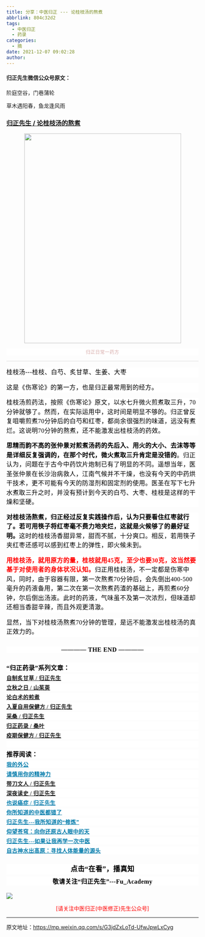 ```yaml
---
title: 分享：中医归正 --- 论桂枝汤的熬煮
abbrlink: 804c32d2
tags:
  - 中医归正
  - 药录
categories:
  - 摘
date: 2021-12-07 09:02:28
author:
---
```


#### 归正先生微信公众号原文：

阶庭空谷，门巷蒲轮

草木遇阳春，鱼龙逢风雨

<!-- more -->

###  [归正先生 / 论桂枝汤的熬煮](https://mp.weixin.qq.com/s/G3jdZxLoTd-UfwJpwLxCyg "跳转至原文")



<div class="rich_media_content ">
                    <p style="text-align: center;"><img class="rich_pages wxw-img js_insertlocalimg" data-ratio="1.3338545738858483" data-s="300,640" src="https://tva2.sinaimg.cn/large/8bf740e1gy1gx50mhs86hj20u01417wh.jpg" data-type="jpeg" data-w="1279" style="width: 411px;height: 548px;"></p><p style="margin-bottom: 10px;outline: 0px;max-width: 100%;font-family: -apple-system, BlinkMacSystemFont, &quot;Helvetica Neue&quot;, &quot;PingFang SC&quot;, &quot;Hiragino Sans GB&quot;, &quot;Microsoft YaHei UI&quot;, &quot;Microsoft YaHei&quot;, Arial, sans-serif;letter-spacing: 0.544px;white-space: normal;background-color: rgb(255, 255, 255);text-align: center;line-height: normal;box-sizing: border-box !important;overflow-wrap: break-word !important;"><span style="outline: 0px;max-width: 100%;color: rgb(215, 171, 169);font-family: 仿宋;font-size: 12px;box-sizing: border-box !important;overflow-wrap: break-word !important;">归正日常一药方</span><br style="outline: 0px;max-width: 100%;box-sizing: border-box !important;overflow-wrap: break-word !important;"  /></p><hr style="outline: 0px;max-width: 100%;font-family: -apple-system, BlinkMacSystemFont, &quot;Helvetica Neue&quot;, &quot;PingFang SC&quot;, &quot;Hiragino Sans GB&quot;, &quot;Microsoft YaHei UI&quot;, &quot;Microsoft YaHei&quot;, Arial, sans-serif;letter-spacing: 0.544px;white-space: normal;background-color: rgb(255, 255, 255);border-style: solid;border-right-width: 0px;border-bottom-width: 0px;border-left-width: 0px;border-color: rgba(0, 0, 0, 0.1);transform-origin: 0px 0px;transform: scale(1, 0.5);box-sizing: border-box !important;overflow-wrap: break-word !important;"  /><p style="margin-top: 15px;margin-bottom: 15px;outline: 0px;max-width: 100%;font-family: -apple-system, BlinkMacSystemFont, &quot;Helvetica Neue&quot;, &quot;PingFang SC&quot;, &quot;Hiragino Sans GB&quot;, &quot;Microsoft YaHei UI&quot;, &quot;Microsoft YaHei&quot;, Arial, sans-serif;letter-spacing: 0.544px;white-space: normal;background-color: rgb(255, 255, 255);line-height: 1.75em;box-sizing: border-box !important;overflow-wrap: break-word !important;"><span style="letter-spacing: 0.544px;color: rgb(0, 0, 0);font-family: 仿宋;font-size: 16px;">桂枝汤---桂枝、白芍、炙甘草、生姜、大枣</span></p><p style="margin-top: 15px;margin-bottom: 15px;outline: 0px;max-width: 100%;letter-spacing: 0.544px;white-space: normal;background-color: rgb(255, 255, 255);line-height: 1.75em;box-sizing: border-box !important;overflow-wrap: break-word !important;"><span style="color:#000000;font-family:仿宋;"><span style="font-size: 16px;">这是《伤寒论》的第一方，也是归正最常用到的经方。<br  /></span></span></p><p style="margin-top: 15px;margin-bottom: 15px;outline: 0px;max-width: 100%;font-family: -apple-system, BlinkMacSystemFont, &quot;Helvetica Neue&quot;, &quot;PingFang SC&quot;, &quot;Hiragino Sans GB&quot;, &quot;Microsoft YaHei UI&quot;, &quot;Microsoft YaHei&quot;, Arial, sans-serif;letter-spacing: 0.544px;white-space: normal;background-color: rgb(255, 255, 255);line-height: 1.75em;box-sizing: border-box !important;overflow-wrap: break-word !important;"><span style="letter-spacing: 0.544px;color: rgb(0, 0, 0);font-family: 仿宋;font-size: 16px;">桂枝汤煎药法，按照《伤寒论》原文，以水七升微火煎煮取三升，70分钟就够了。</span><span style="letter-spacing: 0.544px;color: rgb(0, 0, 0);font-family: 仿宋;font-size: 16px;">然而，在实际运用中，这时间是明显不够的。归正曾反复咀嚼</span><span style="letter-spacing: 0.544px;color: rgb(0, 0, 0);font-family: 仿宋;font-size: 16px;">煎煮70分钟后的白芍和红枣，都尚余很强烈的味道，远没有煮烂。这说明70分钟的熬煮，还不能激发出桂枝汤的药效。</span></p><p style="margin-top: 15px;margin-bottom: 15px;outline: 0px;max-width: 100%;font-family: -apple-system, BlinkMacSystemFont, &quot;Helvetica Neue&quot;, &quot;PingFang SC&quot;, &quot;Hiragino Sans GB&quot;, &quot;Microsoft YaHei UI&quot;, &quot;Microsoft YaHei&quot;, Arial, sans-serif;letter-spacing: 0.544px;white-space: normal;background-color: rgb(255, 255, 255);line-height: 1.75em;box-sizing: border-box !important;overflow-wrap: break-word !important;"><span style="letter-spacing: 0.544px;color: rgb(0, 0, 0);font-family: 仿宋;font-size: 16px;"></span><strong><span style="letter-spacing: 0.544px;color: rgb(0, 0, 0);font-family: 仿宋;font-size: 16px;">思精而韵不高的张仲景对煎煮汤药的先后入、用火的大小、去沫等等是详细反复强调的，在那个时代，微火煮取三升肯定是没错的</span></strong><span style="letter-spacing: 0.544px;color: rgb(0, 0, 0);font-family: 仿宋;font-size: 16px;">。</span><span style="letter-spacing: 0.544px;color: rgb(0, 0, 0);font-family: 仿宋;font-size: 16px;">归正认为，问题在于古今中药饮片炮制已有了明显的不同。遥想当年，</span><span style="letter-spacing: 0.544px;color: rgb(0, 0, 0);font-family: 仿宋;font-size: 16px;">医圣张仲景在长沙治病救人，江南气候并不干燥，也没有今天的中药烘干技术，更不可能有今天的防湿剂和固定剂的使用。医圣在写下</span><span style="letter-spacing: 0.544px;color: rgb(0, 0, 0);font-family: 仿宋;font-size: 16px;">七升水煮取三升之时，并没有预计到今天的白芍、大枣、桂枝是这样的干燥和坚硬。</span><span style="color: rgb(0, 0, 0);font-family: 仿宋;font-size: 16px;letter-spacing: 0.544px;"></span></p><p style="margin-top: 15px;margin-bottom: 15px;outline: 0px;max-width: 100%;font-family: -apple-system, BlinkMacSystemFont, &quot;Helvetica Neue&quot;, &quot;PingFang SC&quot;, &quot;Hiragino Sans GB&quot;, &quot;Microsoft YaHei UI&quot;, &quot;Microsoft YaHei&quot;, Arial, sans-serif;letter-spacing: 0.544px;white-space: normal;background-color: rgb(255, 255, 255);line-height: 1.75em;box-sizing: border-box !important;overflow-wrap: break-word !important;"><strong><span style="outline: 0px;max-width: 100%;color: rgb(0, 0, 0);font-family: 仿宋;font-size: 16px;box-sizing: border-box !important;overflow-wrap: break-word !important;">对桂枝汤熬煮，归正经过反复实践操作后，认为只要看住红枣就行了。若可用筷子将红枣毫不费力地夹烂，这就是火候够了的最好证明。</span></strong><span style="outline: 0px;max-width: 100%;color: rgb(0, 0, 0);font-family: 仿宋;font-size: 16px;box-sizing: border-box !important;overflow-wrap: break-word !important;">这时的桂枝汤香甜异常，甜而不腻，十分爽口。相反，若用筷子夹红枣还感可以感到红枣上的弹性，即火候未到。</span></p><p style="margin-top: 15px;margin-bottom: 15px;outline: 0px;max-width: 100%;font-family: -apple-system, BlinkMacSystemFont, &quot;Helvetica Neue&quot;, &quot;PingFang SC&quot;, &quot;Hiragino Sans GB&quot;, &quot;Microsoft YaHei UI&quot;, &quot;Microsoft YaHei&quot;, Arial, sans-serif;letter-spacing: 0.544px;white-space: normal;background-color: rgb(255, 255, 255);line-height: 1.75em;box-sizing: border-box !important;overflow-wrap: break-word !important;"><span style="color: rgb(255, 0, 0);"><strong><span style="outline: 0px;max-width: 100%;font-family: 仿宋;font-size: 16px;box-sizing: border-box !important;overflow-wrap: break-word !important;">用桂枝汤，就用原方的量，桂枝就用45克，至少也要30克，这当然要基于对使用者的身体状况认知。</span></strong></span><span style="outline: 0px;max-width: 100%;color: rgb(0, 0, 0);font-family: 仿宋;font-size: 16px;box-sizing: border-box !important;overflow-wrap: break-word !important;">归正用桂枝汤，不一定都是伤寒中风，同时，由于容器有限，第一次熬煮70分钟后，会先倒出400-500毫升的药液备用，第二次在第一次熬煮药渣的基础上，再煎煮60分钟，尔后倒出汤液。此时的药液，气味虽不及第一次浓烈，但味道却还相当香甜辛辣，而且外观更清澈。</span></p><p style="margin-top: 15px;margin-bottom: 15px;outline: 0px;max-width: 100%;font-family: -apple-system, BlinkMacSystemFont, &quot;Helvetica Neue&quot;, &quot;PingFang SC&quot;, &quot;Hiragino Sans GB&quot;, &quot;Microsoft YaHei UI&quot;, &quot;Microsoft YaHei&quot;, Arial, sans-serif;letter-spacing: 0.544px;white-space: normal;background-color: rgb(255, 255, 255);line-height: 1.75em;box-sizing: border-box !important;overflow-wrap: break-word !important;"><span style="outline: 0px;max-width: 100%;color: rgb(0, 0, 0);font-family: 仿宋;font-size: 16px;box-sizing: border-box !important;overflow-wrap: break-word !important;"></span><span style="color: rgb(0, 0, 0);font-family: 仿宋;font-size: 16px;letter-spacing: 0.544px;">显然，当下对桂枝汤熬煮70分钟的管理，是远不能激发出桂枝汤的真正效力的。</span></p><p style="margin-top: 25px;margin-bottom: 15px;outline: 0px;max-width: 100%;font-family: -apple-system, BlinkMacSystemFont, &quot;Helvetica Neue&quot;, &quot;PingFang SC&quot;, &quot;Hiragino Sans GB&quot;, &quot;Microsoft YaHei UI&quot;, &quot;Microsoft YaHei&quot;, Arial, sans-serif;letter-spacing: 0.544px;white-space: normal;background-color: rgb(255, 255, 255);text-align: center;box-sizing: border-box !important;overflow-wrap: break-word !important;"><strong style="outline: 0px;max-width: 100%;box-sizing: border-box !important;overflow-wrap: break-word !important;"><span style="outline: 0px;max-width: 100%;color: rgb(0, 0, 0);font-family: 仿宋;font-size: 16px;box-sizing: border-box !important;overflow-wrap: break-word !important;">———— THE&nbsp;END ————</span></strong></p><section style="margin-top: 25px;margin-bottom: 5px;outline: 0px;max-width: 100%;font-family: -apple-system, BlinkMacSystemFont, &quot;Helvetica Neue&quot;, &quot;PingFang SC&quot;, &quot;Hiragino Sans GB&quot;, &quot;Microsoft YaHei UI&quot;, &quot;Microsoft YaHei&quot;, Arial, sans-serif;letter-spacing: 0.544px;white-space: normal;background-color: rgb(255, 255, 255);box-sizing: border-box !important;overflow-wrap: break-word !important;"><strong style="outline: 0px;max-width: 100%;box-sizing: border-box !important;overflow-wrap: break-word !important;"><span style="outline: 0px;max-width: 100%;color: rgb(0, 0, 0);font-family: 仿宋;font-size: 16px;box-sizing: border-box !important;overflow-wrap: break-word !important;">“归正药录”系列文章：</span></strong></section><section style="margin-top: 5px;margin-bottom: 5px;outline: 0px;max-width: 100%;font-family: -apple-system, BlinkMacSystemFont, &quot;Helvetica Neue&quot;, &quot;PingFang SC&quot;, &quot;Hiragino Sans GB&quot;, &quot;Microsoft YaHei UI&quot;, &quot;Microsoft YaHei&quot;, Arial, sans-serif;letter-spacing: 0.544px;white-space: normal;background-color: rgb(255, 255, 255);line-height: normal;box-sizing: border-box !important;overflow-wrap: break-word !important;"><a target="_blank" href="http://mp.weixin.qq.com/s?__biz=MzI5NzQzMzY5NQ==&amp;mid=2247484622&amp;idx=1&amp;sn=b03cf3b7a87e6cb2333e2afd78fe3af9&amp;chksm=ecb46bfedbc3e2e8ab57778f12b6330d4824df6b39e85bd01e6b619ddbd377f8ec4d753cd88b&amp;scene=21#wechat_redirect" data-itemshowtype="0" tab="innerlink" data-linktype="2" wah-hotarea="click" hasload="1" style="outline: 0px;-webkit-tap-highlight-color: rgba(0, 0, 0, 0);cursor: pointer;max-width: 100%;box-sizing: border-box !important;overflow-wrap: break-word !important;"><strong style="outline: 0px;max-width: 100%;text-decoration: underline;box-sizing: border-box !important;overflow-wrap: break-word !important;"><span style="outline: 0px;max-width: 100%;font-family: 仿宋;font-size: 14px;text-align: center;box-sizing: border-box !important;overflow-wrap: break-word !important;">自制炙甘草 / 归正先生</span></strong></a></section><section style="margin-top: 5px;margin-bottom: 5px;outline: 0px;max-width: 100%;font-family: -apple-system, BlinkMacSystemFont, &quot;Helvetica Neue&quot;, &quot;PingFang SC&quot;, &quot;Hiragino Sans GB&quot;, &quot;Microsoft YaHei UI&quot;, &quot;Microsoft YaHei&quot;, Arial, sans-serif;letter-spacing: 0.544px;white-space: normal;background-color: rgb(255, 255, 255);line-height: normal;box-sizing: border-box !important;overflow-wrap: break-word !important;"><a target="_blank" href="http://mp.weixin.qq.com/s?__biz=MzI5NzQzMzY5NQ==&amp;mid=2247484576&amp;idx=1&amp;sn=dcb77a650a5fbad6f95eb6f48fe909e6&amp;chksm=ecb46b90dbc3e286f1608dfe1b82f202a611ab5a22b3b78925115fea97c1916932d29336cf91&amp;scene=21#wechat_redirect" data-itemshowtype="0" tab="innerlink" data-linktype="2" wah-hotarea="click" hasload="1" style="outline: 0px;-webkit-tap-highlight-color: rgba(0, 0, 0, 0);cursor: pointer;max-width: 100%;box-sizing: border-box !important;overflow-wrap: break-word !important;"><strong style="outline: 0px;max-width: 100%;text-decoration: underline;box-sizing: border-box !important;overflow-wrap: break-word !important;"><span style="outline: 0px;max-width: 100%;font-family: 仿宋;font-size: 14px;text-align: center;box-sizing: border-box !important;overflow-wrap: break-word !important;">立秋之日 / 山茱萸</span></strong></a><br style="outline: 0px;max-width: 100%;box-sizing: border-box !important;overflow-wrap: break-word !important;"  /></section><section style="margin-top: 5px;margin-bottom: 5px;outline: 0px;max-width: 100%;font-family: -apple-system, BlinkMacSystemFont, &quot;Helvetica Neue&quot;, &quot;PingFang SC&quot;, &quot;Hiragino Sans GB&quot;, &quot;Microsoft YaHei UI&quot;, &quot;Microsoft YaHei&quot;, Arial, sans-serif;letter-spacing: 0.544px;white-space: normal;background-color: rgb(255, 255, 255);line-height: normal;box-sizing: border-box !important;overflow-wrap: break-word !important;"><a target="_blank" href="http://mp.weixin.qq.com/s?__biz=MzI5NzQzMzY5NQ==&amp;mid=2247484439&amp;idx=1&amp;sn=709ef4c294f554e1f2e2e812f240d43d&amp;chksm=ecb46b27dbc3e231e58bf1047f8529ae8367b55042800ad7535b25ae47853f7e557d9ed432b3&amp;scene=21#wechat_redirect" data-itemshowtype="0" tab="innerlink" data-linktype="2" wah-hotarea="click" hasload="1" style="outline: 0px;-webkit-tap-highlight-color: rgba(0, 0, 0, 0);cursor: pointer;max-width: 100%;box-sizing: border-box !important;overflow-wrap: break-word !important;"><strong style="outline: 0px;max-width: 100%;text-decoration: underline;box-sizing: border-box !important;overflow-wrap: break-word !important;"><span style="outline: 0px;max-width: 100%;font-family: 仿宋;font-size: 14px;text-align: center;box-sizing: border-box !important;overflow-wrap: break-word !important;">论白术的煎煮</span></strong></a><br style="outline: 0px;max-width: 100%;box-sizing: border-box !important;overflow-wrap: break-word !important;"  /></section><section style="margin-top: 5px;margin-bottom: 5px;outline: 0px;max-width: 100%;font-family: -apple-system, BlinkMacSystemFont, &quot;Helvetica Neue&quot;, &quot;PingFang SC&quot;, &quot;Hiragino Sans GB&quot;, &quot;Microsoft YaHei UI&quot;, &quot;Microsoft YaHei&quot;, Arial, sans-serif;letter-spacing: 0.544px;white-space: normal;background-color: rgb(255, 255, 255);line-height: normal;box-sizing: border-box !important;overflow-wrap: break-word !important;"><a target="_blank" href="http://mp.weixin.qq.com/s?__biz=MzI5NzQzMzY5NQ==&amp;mid=2247484491&amp;idx=1&amp;sn=2c9543bff7e5782ca9e329ce30040cd6&amp;chksm=ecb46b7bdbc3e26db5319927111fcfac76f0d36aa4cacd6a3cc5efda7f8e1cffb799ac2de1db&amp;scene=21#wechat_redirect" data-itemshowtype="0" tab="innerlink" data-linktype="2" wah-hotarea="click" hasload="1" style="outline: 0px;-webkit-tap-highlight-color: rgba(0, 0, 0, 0);cursor: pointer;max-width: 100%;box-sizing: border-box !important;overflow-wrap: break-word !important;"><strong style="outline: 0px;max-width: 100%;text-decoration: underline;box-sizing: border-box !important;overflow-wrap: break-word !important;"><span style="outline: 0px;max-width: 100%;font-family: 仿宋;font-size: 14px;text-align: center;box-sizing: border-box !important;overflow-wrap: break-word !important;">入夏自用保健方 / 归正先生</span></strong></a><br style="outline: 0px;max-width: 100%;box-sizing: border-box !important;overflow-wrap: break-word !important;"  /></section><section style="margin-top: 5px;margin-bottom: 5px;outline: 0px;max-width: 100%;font-family: -apple-system, BlinkMacSystemFont, &quot;Helvetica Neue&quot;, &quot;PingFang SC&quot;, &quot;Hiragino Sans GB&quot;, &quot;Microsoft YaHei UI&quot;, &quot;Microsoft YaHei&quot;, Arial, sans-serif;letter-spacing: 0.544px;white-space: normal;background-color: rgb(255, 255, 255);line-height: normal;box-sizing: border-box !important;overflow-wrap: break-word !important;"><a target="_blank" href="http://mp.weixin.qq.com/s?__biz=MzI5NzQzMzY5NQ==&amp;mid=2247484360&amp;idx=1&amp;sn=74d308c3bad842ca13e88075b0ac5695&amp;chksm=ecb46cf8dbc3e5ee993cc21309336af0b47d7d57c923af5fee47502e62ee28b896f894b428a1&amp;scene=21#wechat_redirect" data-itemshowtype="0" tab="innerlink" data-linktype="2" wah-hotarea="click" hasload="1" style="outline: 0px;-webkit-tap-highlight-color: rgba(0, 0, 0, 0);cursor: pointer;max-width: 100%;box-sizing: border-box !important;overflow-wrap: break-word !important;"><strong style="outline: 0px;max-width: 100%;text-decoration: underline;box-sizing: border-box !important;overflow-wrap: break-word !important;"><span style="-webkit-tap-highlight-color: rgba(0, 0, 0, 0);cursor: pointer;outline: 0px;max-width: 100%;font-family: 仿宋;font-size: 14px;text-align: center;box-sizing: border-box !important;overflow-wrap: break-word !important;">采桑 / 归正先生</span></strong></a><br style="outline: 0px;max-width: 100%;box-sizing: border-box !important;overflow-wrap: break-word !important;"  /></section><section style="margin-top: 5px;margin-bottom: 5px;outline: 0px;max-width: 100%;font-family: -apple-system, BlinkMacSystemFont, &quot;Helvetica Neue&quot;, &quot;PingFang SC&quot;, &quot;Hiragino Sans GB&quot;, &quot;Microsoft YaHei UI&quot;, &quot;Microsoft YaHei&quot;, Arial, sans-serif;letter-spacing: 0.544px;white-space: normal;background-color: rgb(255, 255, 255);line-height: normal;box-sizing: border-box !important;overflow-wrap: break-word !important;"><a target="_blank" href="http://mp.weixin.qq.com/s?__biz=MzI5NzQzMzY5NQ==&amp;mid=2247484631&amp;idx=1&amp;sn=bdcf3b87a1050e90a874cd2bea0f1648&amp;chksm=ecb46be7dbc3e2f1a340de9c31c0c9a80924a21191884a57d190dd89a7185f918b25f8cd1dfc&amp;scene=21#wechat_redirect" textvalue="归正药录 / 桑叶" linktype="text" imgurl="" imgdata="null" data-itemshowtype="0" tab="innerlink" data-linktype="2"><strong style="outline: 0px;max-width: 100%;text-decoration: underline;box-sizing: border-box !important;overflow-wrap: break-word !important;"><span style="outline: 0px;max-width: 100%;font-family: 仿宋;font-size: 14px;text-align: center;box-sizing: border-box !important;overflow-wrap: break-word !important;">归正药录 / 桑叶</span></strong></a><br  /></section><section style="margin-top: 5px;margin-bottom: 5px;outline: 0px;max-width: 100%;font-family: -apple-system, BlinkMacSystemFont, &quot;Helvetica Neue&quot;, &quot;PingFang SC&quot;, &quot;Hiragino Sans GB&quot;, &quot;Microsoft YaHei UI&quot;, &quot;Microsoft YaHei&quot;, Arial, sans-serif;letter-spacing: 0.544px;white-space: normal;background-color: rgb(255, 255, 255);line-height: normal;box-sizing: border-box !important;overflow-wrap: break-word !important;"><a target="_blank" href="http://mp.weixin.qq.com/s?__biz=MzI5NzQzMzY5NQ==&amp;mid=2247484291&amp;idx=1&amp;sn=66d675aef972fa93556834533d468fc8&amp;chksm=ecb46cb3dbc3e5a587adaf271c3e56ee6b00e7f0803323a78d30f3f8921b3ad56b43b5f07d69&amp;scene=21#wechat_redirect" data-itemshowtype="0" tab="innerlink" data-linktype="2" wah-hotarea="click" hasload="1" style="outline: 0px;-webkit-tap-highlight-color: rgba(0, 0, 0, 0);cursor: pointer;max-width: 100%;box-sizing: border-box !important;overflow-wrap: break-word !important;"><strong style="outline: 0px;max-width: 100%;text-decoration: underline;box-sizing: border-box !important;overflow-wrap: break-word !important;"><span style="-webkit-tap-highlight-color: rgba(0, 0, 0, 0);cursor: pointer;outline: 0px;max-width: 100%;font-family: 仿宋;font-size: 14px;text-align: center;box-sizing: border-box !important;overflow-wrap: break-word !important;">疫期保健方 / 归正先生</span></strong></a></section><section style="margin-top: 5px;margin-bottom: 5px;outline: 0px;max-width: 100%;font-family: -apple-system, BlinkMacSystemFont, &quot;Helvetica Neue&quot;, &quot;PingFang SC&quot;, &quot;Hiragino Sans GB&quot;, &quot;Microsoft YaHei UI&quot;, &quot;Microsoft YaHei&quot;, Arial, sans-serif;letter-spacing: 0.544px;white-space: normal;background-color: rgb(255, 255, 255);line-height: normal;box-sizing: border-box !important;overflow-wrap: break-word !important;"><br  /></section><section style="margin-top: 5px;margin-bottom: 5px;outline: 0px;max-width: 100%;font-family: -apple-system, BlinkMacSystemFont, &quot;Helvetica Neue&quot;, &quot;PingFang SC&quot;, &quot;Hiragino Sans GB&quot;, &quot;Microsoft YaHei UI&quot;, &quot;Microsoft YaHei&quot;, Arial, sans-serif;letter-spacing: 0.544px;white-space: normal;background-color: rgb(255, 255, 255);line-height: normal;box-sizing: border-box !important;overflow-wrap: break-word !important;"><strong style="outline: 0px;max-width: 100%;box-sizing: border-box !important;overflow-wrap: break-word !important;"><span style="outline: 0px;max-width: 100%;color: rgb(0, 0, 0);font-family: 仿宋;font-size: 16px;box-sizing: border-box !important;overflow-wrap: break-word !important;">推荐阅读：</span></strong></section><p style="margin-top: 5px;margin-bottom: 5px;outline: 0px;max-width: 100%;font-family: -apple-system, BlinkMacSystemFont, &quot;Helvetica Neue&quot;, &quot;PingFang SC&quot;, &quot;Hiragino Sans GB&quot;, &quot;Microsoft YaHei UI&quot;, &quot;Microsoft YaHei&quot;, Arial, sans-serif;letter-spacing: 0.544px;white-space: normal;font-size: 16px;background-color: rgb(255, 255, 255);line-height: normal;box-sizing: border-box !important;overflow-wrap: break-word !important;"><a href="http://mp.weixin.qq.com/s?__biz=MzI5NzQzMzY5NQ==&amp;mid=2247483946&amp;idx=1&amp;sn=ea0bcd7f5add86208cff4173eadf6556&amp;chksm=ecb46d1adbc3e40cd0deb6d82999f4e138aeccfbcc696966f0eab5f4732075037fa7eb6caa07&amp;scene=21#wechat_redirect" target="_blank" data-linktype="2" wah-hotarea="click" style="outline: 0px;color: rgb(0, 122, 170);-webkit-tap-highlight-color: rgba(0, 0, 0, 0);cursor: pointer;max-width: 100%;box-sizing: border-box !important;overflow-wrap: break-word !important;"><strong style="outline: 0px;max-width: 100%;box-sizing: border-box !important;overflow-wrap: break-word !important;"><span style="outline: 0px;max-width: 100%;text-decoration: underline;font-family: 仿宋;font-size: 14px;text-align: center;box-sizing: border-box !important;overflow-wrap: break-word !important;">我的外公</span></strong></a></p><p style="margin-top: 5px;margin-bottom: 5px;outline: 0px;max-width: 100%;font-family: -apple-system, BlinkMacSystemFont, &quot;Helvetica Neue&quot;, &quot;PingFang SC&quot;, &quot;Hiragino Sans GB&quot;, &quot;Microsoft YaHei UI&quot;, &quot;Microsoft YaHei&quot;, Arial, sans-serif;letter-spacing: 0.544px;white-space: normal;font-size: 16px;background-color: rgb(255, 255, 255);line-height: normal;box-sizing: border-box !important;overflow-wrap: break-word !important;"><a href="http://mp.weixin.qq.com/s?__biz=MzI5NzQzMzY5NQ==&amp;mid=2247484012&amp;idx=1&amp;sn=7cb2b912d3850de25b5c5f46c9399bf9&amp;chksm=ecb46d5cdbc3e44ab3fdf567fc8adb4169158ac24916333d995d2b7fca7650d470b53380a702&amp;scene=21#wechat_redirect" target="_blank" data-linktype="2" wah-hotarea="click" style="outline: 0px;color: rgb(0, 122, 170);text-decoration: underline;-webkit-tap-highlight-color: rgba(0, 0, 0, 0);cursor: pointer;max-width: 100%;font-family: 仿宋;font-size: 14px;box-sizing: border-box !important;overflow-wrap: break-word !important;"><strong style="outline: 0px;max-width: 100%;box-sizing: border-box !important;overflow-wrap: break-word !important;"><span style="outline: 0px;max-width: 100%;text-align: center;box-sizing: border-box !important;overflow-wrap: break-word !important;">请慎用你的精神力</span></strong></a></p><p style="margin-top: 5px;margin-bottom: 5px;outline: 0px;max-width: 100%;font-family: -apple-system, BlinkMacSystemFont, &quot;Helvetica Neue&quot;, &quot;PingFang SC&quot;, &quot;Hiragino Sans GB&quot;, &quot;Microsoft YaHei UI&quot;, &quot;Microsoft YaHei&quot;, Arial, sans-serif;letter-spacing: 0.544px;white-space: normal;font-size: 16px;background-color: rgb(255, 255, 255);line-height: normal;box-sizing: border-box !important;overflow-wrap: break-word !important;"><a target="_blank" href="http://mp.weixin.qq.com/s?__biz=MzI5NzQzMzY5NQ==&amp;mid=2247484609&amp;idx=1&amp;sn=49588922a705e49c1826e1d9bb95c410&amp;chksm=ecb46bf1dbc3e2e771d02dc512bb1a93932ddcf8df998aafce6cae9eb1c133215c542a962b1a&amp;scene=21#wechat_redirect" data-itemshowtype="0" tab="innerlink" data-linktype="2" wah-hotarea="click" hasload="1" style="outline: 0px;-webkit-tap-highlight-color: rgba(0, 0, 0, 0);cursor: pointer;max-width: 100%;box-sizing: border-box !important;overflow-wrap: break-word !important;"><strong style="outline: 0px;max-width: 100%;box-sizing: border-box !important;overflow-wrap: break-word !important;"><span style="outline: 0px;max-width: 100%;text-decoration: underline;font-family: 仿宋;font-size: 14px;text-align: center;box-sizing: border-box !important;overflow-wrap: break-word !important;">带刀文人 / 归正先生</span></strong></a></p><p style="margin-top: 5px;margin-bottom: 5px;outline: 0px;max-width: 100%;font-family: -apple-system, BlinkMacSystemFont, &quot;Helvetica Neue&quot;, &quot;PingFang SC&quot;, &quot;Hiragino Sans GB&quot;, &quot;Microsoft YaHei UI&quot;, &quot;Microsoft YaHei&quot;, Arial, sans-serif;letter-spacing: 0.544px;white-space: normal;font-size: 16px;background-color: rgb(255, 255, 255);line-height: normal;box-sizing: border-box !important;overflow-wrap: break-word !important;"><a target="_blank" href="http://mp.weixin.qq.com/s?__biz=MzI5NzQzMzY5NQ==&amp;mid=2247484665&amp;idx=1&amp;sn=6eb435dff779cd6ab731cc8c8fb69337&amp;chksm=ecb46bc9dbc3e2df7adc0846f809fe239d4109a6a512aa38d42e1e4e97c8c798fcaf0c0ca67a&amp;scene=21#wechat_redirect" data-itemshowtype="0" tab="innerlink" data-linktype="2" wah-hotarea="click" hasload="1" style="outline: 0px;-webkit-tap-highlight-color: rgba(0, 0, 0, 0);cursor: pointer;max-width: 100%;box-sizing: border-box !important;overflow-wrap: break-word !important;"><strong style="outline: 0px;max-width: 100%;box-sizing: border-box !important;overflow-wrap: break-word !important;"><span style="outline: 0px;max-width: 100%;text-decoration: underline;font-family: 仿宋;font-size: 14px;text-align: center;box-sizing: border-box !important;overflow-wrap: break-word !important;">深夜读史 / 归正先生</span></strong></a><br style="outline: 0px;max-width: 100%;box-sizing: border-box !important;overflow-wrap: break-word !important;"  /></p><p style="margin-top: 5px;margin-bottom: 5px;outline: 0px;max-width: 100%;font-family: -apple-system, BlinkMacSystemFont, &quot;Helvetica Neue&quot;, &quot;PingFang SC&quot;, &quot;Hiragino Sans GB&quot;, &quot;Microsoft YaHei UI&quot;, &quot;Microsoft YaHei&quot;, Arial, sans-serif;letter-spacing: 0.544px;white-space: normal;font-size: 16px;background-color: rgb(255, 255, 255);line-height: normal;box-sizing: border-box !important;overflow-wrap: break-word !important;"><a href="http://mp.weixin.qq.com/s?__biz=MzI5NzQzMzY5NQ==&amp;mid=2247484160&amp;idx=1&amp;sn=0e87693db4b2b76954137fb20b0bc7df&amp;chksm=ecb46c30dbc3e52630634fc9b13cc9ca29deba458be5a195a4c91a3a161f160508b928bdf330&amp;scene=21#wechat_redirect" target="_blank" data-linktype="2" wah-hotarea="click" style="outline: 0px;color: rgb(0, 122, 170);-webkit-tap-highlight-color: rgba(0, 0, 0, 0);cursor: pointer;max-width: 100%;box-sizing: border-box !important;overflow-wrap: break-word !important;"><strong style="outline: 0px;max-width: 100%;box-sizing: border-box !important;overflow-wrap: break-word !important;"><span style="outline: 0px;max-width: 100%;text-decoration: underline;font-family: 仿宋;font-size: 14px;text-align: center;box-sizing: border-box !important;overflow-wrap: break-word !important;">也说癌症 / 归正先生</span></strong></a></p><p style="margin-top: 5px;margin-bottom: 5px;outline: 0px;max-width: 100%;font-family: -apple-system, BlinkMacSystemFont, &quot;Helvetica Neue&quot;, &quot;PingFang SC&quot;, &quot;Hiragino Sans GB&quot;, &quot;Microsoft YaHei UI&quot;, &quot;Microsoft YaHei&quot;, Arial, sans-serif;letter-spacing: 0.544px;white-space: normal;font-size: 16px;background-color: rgb(255, 255, 255);line-height: normal;box-sizing: border-box !important;overflow-wrap: break-word !important;"><a target="_blank" href="http://mp.weixin.qq.com/s?__biz=MzI5NzQzMzY5NQ==&amp;mid=2247484107&amp;idx=1&amp;sn=9376c455f88cc445f0686c49d45681e5&amp;chksm=ecb46dfbdbc3e4edacc5b562a6ff088f95105aa6a4ed765f102502503f0311be1d43bbe73854&amp;scene=21#wechat_redirect" data-itemshowtype="0" tab="innerlink" data-linktype="2" wah-hotarea="click" hasload="1" style="outline: 0px;-webkit-tap-highlight-color: rgba(0, 0, 0, 0);cursor: pointer;max-width: 100%;box-sizing: border-box !important;overflow-wrap: break-word !important;"><strong style="outline: 0px;max-width: 100%;box-sizing: border-box !important;overflow-wrap: break-word !important;"><span style="outline: 0px;max-width: 100%;text-decoration: underline;color: rgb(0, 122, 170);font-family: 仿宋;font-size: 14px;text-align: center;box-sizing: border-box !important;overflow-wrap: break-word !important;">你所知道的中医都错了</span></strong></a></p><p style="margin-top: 5px;margin-bottom: 5px;outline: 0px;max-width: 100%;font-family: -apple-system, BlinkMacSystemFont, &quot;Helvetica Neue&quot;, &quot;PingFang SC&quot;, &quot;Hiragino Sans GB&quot;, &quot;Microsoft YaHei UI&quot;, &quot;Microsoft YaHei&quot;, Arial, sans-serif;letter-spacing: 0.544px;white-space: normal;font-size: 16px;background-color: rgb(255, 255, 255);line-height: normal;box-sizing: border-box !important;overflow-wrap: break-word !important;"><a target="_blank" href="http://mp.weixin.qq.com/s?__biz=MzI5NzQzMzY5NQ==&amp;mid=2247484065&amp;idx=1&amp;sn=6529850aef8f94867b432e60c5deadc4&amp;chksm=ecb46d91dbc3e487bef9ba1a3d92845566ac1edcd720100255cf4c05026c333e49e089705e17&amp;scene=21#wechat_redirect" data-itemshowtype="0" tab="innerlink" data-linktype="2" wah-hotarea="click" hasload="1" style="outline: 0px;-webkit-tap-highlight-color: rgba(0, 0, 0, 0);cursor: pointer;max-width: 100%;box-sizing: border-box !important;overflow-wrap: break-word !important;"><strong style="outline: 0px;max-width: 100%;box-sizing: border-box !important;overflow-wrap: break-word !important;"><span style="outline: 0px;max-width: 100%;text-decoration: underline;color: rgb(0, 122, 170);font-family: 仿宋;font-size: 14px;text-align: center;box-sizing: border-box !important;overflow-wrap: break-word !important;">归正先生---我所知道的“修炼”</span></strong></a></p><p style="margin-top: 5px;margin-bottom: 5px;outline: 0px;max-width: 100%;font-family: -apple-system, BlinkMacSystemFont, &quot;Helvetica Neue&quot;, &quot;PingFang SC&quot;, &quot;Hiragino Sans GB&quot;, &quot;Microsoft YaHei UI&quot;, &quot;Microsoft YaHei&quot;, Arial, sans-serif;letter-spacing: 0.544px;white-space: normal;font-size: 16px;background-color: rgb(255, 255, 255);line-height: normal;box-sizing: border-box !important;overflow-wrap: break-word !important;"><a href="http://mp.weixin.qq.com/s?__biz=MzI5NzQzMzY5NQ==&amp;mid=2247483964&amp;idx=1&amp;sn=f3981bc0edee904bfcf1f8318ba17db9&amp;chksm=ecb46d0cdbc3e41a1b9690db7c84e9150a12dd3fba6ddcb109fc3dec54f2a88f6f540db9b44b&amp;scene=21#wechat_redirect" target="_blank" data-linktype="2" wah-hotarea="click" style="outline: 0px;color: rgb(0, 122, 170);text-decoration: underline;-webkit-tap-highlight-color: rgba(0, 0, 0, 0);cursor: pointer;max-width: 100%;font-family: 仿宋;font-size: 14px;box-sizing: border-box !important;overflow-wrap: break-word !important;"><strong style="outline: 0px;max-width: 100%;box-sizing: border-box !important;overflow-wrap: break-word !important;"><span style="outline: 0px;max-width: 100%;text-align: center;box-sizing: border-box !important;overflow-wrap: break-word !important;">仰望苍穹：向你还原古人眼中的天</span></strong></a></p><p style="margin-top: 5px;margin-bottom: 5px;outline: 0px;max-width: 100%;font-family: -apple-system, BlinkMacSystemFont, &quot;Helvetica Neue&quot;, &quot;PingFang SC&quot;, &quot;Hiragino Sans GB&quot;, &quot;Microsoft YaHei UI&quot;, &quot;Microsoft YaHei&quot;, Arial, sans-serif;letter-spacing: 0.544px;white-space: normal;font-size: 16px;background-color: rgb(255, 255, 255);line-height: normal;box-sizing: border-box !important;overflow-wrap: break-word !important;"><a target="_blank" href="http://mp.weixin.qq.com/s?__biz=MzI5NzQzMzY5NQ==&amp;mid=2247484087&amp;idx=1&amp;sn=b76fe020a7a744a3f3c7850ad15671e6&amp;chksm=ecb46d87dbc3e491b5c1b56acfa70882bbf3af3c355f8e999c60476e7028238e2441eed1d4da&amp;scene=21#wechat_redirect" data-itemshowtype="0" tab="innerlink" data-linktype="2" wah-hotarea="click" hasload="1" style="outline: 0px;-webkit-tap-highlight-color: rgba(0, 0, 0, 0);cursor: pointer;max-width: 100%;box-sizing: border-box !important;overflow-wrap: break-word !important;"><strong style="outline: 0px;max-width: 100%;box-sizing: border-box !important;overflow-wrap: break-word !important;"><span style="outline: 0px;max-width: 100%;text-decoration: underline;color: rgb(0, 122, 170);font-family: 仿宋;font-size: 14px;text-align: center;box-sizing: border-box !important;overflow-wrap: break-word !important;">归正先生---如果让我再学一次中医</span></strong></a></p><section style="margin-top: 5px;margin-bottom: 20px;outline: 0px;max-width: 100%;font-family: -apple-system, BlinkMacSystemFont, &quot;Helvetica Neue&quot;, &quot;PingFang SC&quot;, &quot;Hiragino Sans GB&quot;, &quot;Microsoft YaHei UI&quot;, &quot;Microsoft YaHei&quot;, Arial, sans-serif;letter-spacing: 0.544px;white-space: normal;font-size: 16px;background-color: rgb(255, 255, 255);line-height: normal;box-sizing: border-box !important;overflow-wrap: break-word !important;"><a href="http://mp.weixin.qq.com/s?__biz=MzI5NzQzMzY5NQ==&amp;mid=2247483837&amp;idx=1&amp;sn=ee187f53d00e93d4df6fcf2d4cecd2a9&amp;chksm=ecb46e8ddbc3e79b68c067618a189e628651cf85a23b947cdb7e4aa3a1edd3b4f100d4566b97&amp;scene=21#wechat_redirect" target="_blank" data-linktype="2" wah-hotarea="click" style="outline: 0px;color: rgb(0, 122, 170);-webkit-tap-highlight-color: rgba(0, 0, 0, 0);cursor: pointer;max-width: 100%;box-sizing: border-box !important;overflow-wrap: break-word !important;"><strong style="outline: 0px;max-width: 100%;box-sizing: border-box !important;overflow-wrap: break-word !important;"><span style="outline: 0px;max-width: 100%;text-decoration: underline;font-family: 仿宋;font-size: 14px;text-align: center;box-sizing: border-box !important;overflow-wrap: break-word !important;">自古神水出高原：寻找人体能量的源头</span></strong></a></section><p style="margin-top: 25px;margin-bottom: 5px;outline: 0px;max-width: 100%;font-family: -apple-system, BlinkMacSystemFont, &quot;Helvetica Neue&quot;, &quot;PingFang SC&quot;, &quot;Hiragino Sans GB&quot;, &quot;Microsoft YaHei UI&quot;, &quot;Microsoft YaHei&quot;, Arial, sans-serif;letter-spacing: 0.544px;white-space: normal;font-size: 16px;color: rgb(62, 62, 62);text-align: center;line-height: 1.75em;background-color: rgb(255, 255, 255);box-sizing: border-box !important;overflow-wrap: break-word !important;"><strong style="outline: 0px;max-width: 100%;box-sizing: border-box !important;overflow-wrap: break-word !important;"><span style="outline: 0px;max-width: 100%;font-size: 18px;color: rgb(0, 0, 0);font-family: 仿宋;letter-spacing: 0.5px;box-sizing: border-box !important;overflow-wrap: break-word !important;">点击“在看”，播真知</span></strong></p><p style="margin-top: 5px;margin-bottom: 5px;outline: 0px;max-width: 100%;font-family: -apple-system, BlinkMacSystemFont, &quot;Helvetica Neue&quot;, &quot;PingFang SC&quot;, &quot;Hiragino Sans GB&quot;, &quot;Microsoft YaHei UI&quot;, &quot;Microsoft YaHei&quot;, Arial, sans-serif;letter-spacing: 0.544px;white-space: normal;font-size: 16px;color: rgb(62, 62, 62);text-align: center;background-color: rgb(255, 255, 255);line-height: normal;box-sizing: border-box !important;overflow-wrap: break-word !important;"><strong style="outline: 0px;max-width: 100%;box-sizing: border-box !important;overflow-wrap: break-word !important;"><span style="outline: 0px;max-width: 100%;font-size: 18px;color: rgb(0, 0, 0);font-family: 仿宋;letter-spacing: 0.5px;box-sizing: border-box !important;overflow-wrap: break-word !important;"><strong style="outline: 0px;max-width: 100%;color: rgb(62, 62, 62);font-size: 16px;box-sizing: border-box !important;overflow-wrap: break-word !important;"><span style="outline: 0px;max-width: 100%;color: rgb(0, 0, 0);box-sizing: border-box !important;overflow-wrap: break-word !important;">敬请关注“归正先生”---Fu_Academy</span></strong></span></strong></p><p style="margin-top: 5px;outline: 0px;max-width: 100%;font-family: -apple-system, BlinkMacSystemFont, &quot;Helvetica Neue&quot;, &quot;PingFang SC&quot;, &quot;Hiragino Sans GB&quot;, &quot;Microsoft YaHei UI&quot;, &quot;Microsoft YaHei&quot;, Arial, sans-serif;letter-spacing: 0.544px;white-space: normal;background-color: rgb(255, 255, 255);text-align: center;line-height: normal;box-sizing: border-box !important;overflow-wrap: break-word !important;"><img class="rich_pages wxw-img" data-backh="289" data-backw="578" data-ratio="0.50078125" data-s="300,640" data-src="https://mmbiz.qpic.cn/mmbiz_png/zjaJCl7DLpVKRC65ufmbGmuW2lHdBt8icKFOokwHAzd5D6xDM99b8ia0dpnR1FQzd8V0tIIcy5FARc5VjdZVhmUA/640?wx_fmt=png" data-type="png" data-w="1280" style="outline: 0px;box-sizing: border-box !important;overflow-wrap: break-word !important;width: 578px !important;visibility: visible !important;"><span style="color:#000000;font-family:仿宋;letter-spacing: 0.544px;text-align: justify;"><span style="font-size: 16px;"></span></span><span style="letter-spacing: 0.544px;text-align: justify;font-family: 仿宋;color: rgb(0, 0, 0);font-size: 16px;"></span></p>
					<img style="clear: both; display: block; margin:auto;" src="http://wx1.sinaimg.cn/mw690/8bf740e1gy1fgqt1hfuomj20hs0bzmyp.jpg" /><p style="text-align: center; color: red">[请关注中医归正(中医修正)先生公众号]</p><hr />
                </div>



原文地址：https://mp.weixin.qq.com/s/G3jdZxLoTd-UfwJpwLxCyg


